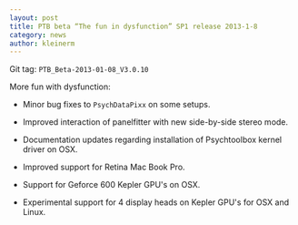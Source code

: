 ```yaml
---
layout: post
title: PTB beta “The fun in dysfunction” SP1 release 2013-1-8
category: news
author: kleinerm
---
```



Git tag: `PTB_Beta-2013-01-08_V3.0.10`

More fun with dysfunction:

* Minor bug fixes to `PsychDataPixx` on some setups. 

* Improved interaction of panelfitter with new side-by-side stereo mode. 

* Documentation updates regarding installation of Psychtoolbox kernel driver on
  OSX. 

* Improved support for Retina Mac Book Pro. 

* Support for Geforce 600 Kepler GPU's on OSX. 

* Experimental support for 4 display heads on Kepler GPU's for OSX and Linux.

